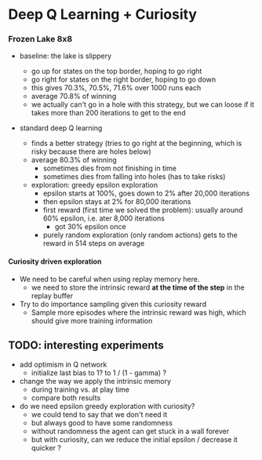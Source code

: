 # Deep Q Learning + Curiosity

### Frozen Lake 8x8

- baseline: the lake is slippery
  - go up for states on the top border, hoping to go right
  - go right for states on the right border, hoping to go down
  - this gives 70.3%, 70.5%, 71.6% over 1000 runs each
  - average 70.8% of winning
  - we actually can't go in a hole with this strategy, but we can loose if it takes more than 200 iterations to get to the end
  
- standard deep Q learning
  - finds a better strategy (tries to go right at the beginning, which is risky because there are holes below)
  - average 80.3% of winning
    - sometimes dies from not finishing in time
    - sometimes dies from falling into holes (has to take risks)
  - exploration: greedy epsilon exploration
    - epsilon starts at 100%, goes down to 2% after 20,000 iterations
    - then epsilon stays at 2% for 80,000 iterations
    - first reward (first time we solved the problem): usually around 60% epsilon, i.e. ater 8,000 iterations
      - got 30% epsilon once
    - purely random exploration (only random actions) gets to the reward in 514 steps on average

#### Curiosity driven exploration
- We need to be careful when using replay memory here.
  - we need to store the intrinsic reward **at the time of the step** in the replay buffer
- Try to do importance sampling given this curiosity reward
  - Sample more episodes where the intrinsic reward was high, which should give more training information



## TODO: interesting experiments
- add optimism in Q network
  - initialize last bias to 1? to 1 / (1 - gamma) ?
- change the way we apply the intrinsic memory
  - during training vs. at play time
  - compare both results
- do we need epsilon greedy exploration with curiosity?
  - we could tend to say that we don't need it
  - but always good to have some randomness
  - without randomness the agent can get stuck in a wall forever
  - but with curiosity, can we reduce the initial epsilon / decrease it quicker ?
